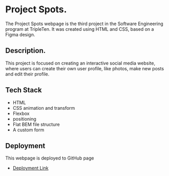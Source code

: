 # Project Spots.

The Project Spots webpage is the third project in the Software Engineering program at TripleTen. It was created using HTML and CSS, based on a Figma design.

## Description.

This project is focused on creating an interactive social media website, where users can create their own user profile, like photos, make new posts and edit their profile.

## Tech Stack

- HTML
- CSS animation and transform
- Flexbox 
- positioning
- Flat BEM file structure
- A custom form

## Deployment

This webpage is deployed to GitHub page 
- [Deployment Link](https://fg86778675dfgh.github.io/se_project_spots/)



